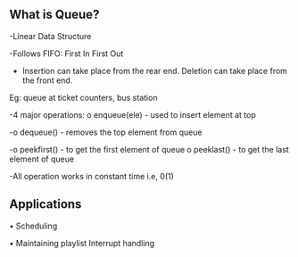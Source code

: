 ## What is Queue?

-Linear Data Structure

-Follows FIFO: First In First Out

- Insertion can take place from the rear end. Deletion can take place from the front end.

Eg: queue at ticket counters, bus station

-4 major operations: o enqueue(ele) - used to insert element at top

-o dequeue() - removes the top element from queue

-o peekfirst() - to get the first element of queue o peeklast() - to get the last element of queue

-All operation works in constant time i.e, 0(1)

## Applications

• Scheduling

• Maintaining playlist Interrupt handling

